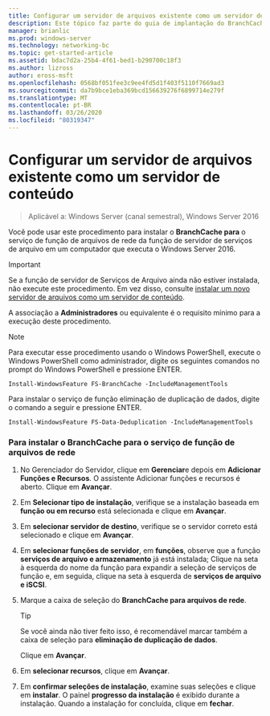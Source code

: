 ```yaml
---
title: Configurar um servidor de arquivos existente como um servidor de conteúdo
description: Este tópico faz parte do guia de implantação do BranchCache para o Windows Server 2016, que demonstra como implantar o BranchCache em modos de cache distribuídos e hospedados para otimizar o uso de largura de banda WAN em filiais
manager: brianlic
ms.prod: windows-server
ms.technology: networking-bc
ms.topic: get-started-article
ms.assetid: bdac7d2a-25b4-4f61-bed1-b290700c18f3
ms.author: lizross
author: eross-msft
ms.openlocfilehash: 0568bf051fee3c9ee4fd5d1f403f5110f7669ad3
ms.sourcegitcommit: da7b9bce1eba369bcd156639276f6899714e279f
ms.translationtype: MT
ms.contentlocale: pt-BR
ms.lasthandoff: 03/26/2020
ms.locfileid: "80319347"
---
```

# <a name="configure-an-existing-file-server-as-a-content-server"></a>Configurar um servidor de arquivos existente como um servidor de conteúdo

>Aplicável a: Windows Server (canal semestral), Windows Server 2016

Você pode usar este procedimento para instalar o **BranchCache para** o serviço de função de arquivos de rede da função de servidor de serviços de arquivo em um computador que executa o Windows Server 2016.  
  
> [!IMPORTANT]  
> Se a função de servidor de Serviços de Arquivo ainda não estiver instalada, não execute este procedimento. Em vez disso, consulte [instalar um novo servidor de arquivos como um servidor de conteúdo](../../branchcache/deploy/Install-a-New-File-Server-as-a-Content-Server.md).  
  
A associação a **Administradores** ou equivalente é o requisito mínimo para a execução deste procedimento.  
  
> [!NOTE]  
> Para executar esse procedimento usando o Windows PowerShell, execute o Windows PowerShell como administrador, digite os seguintes comandos no prompt do Windows PowerShell e pressione ENTER.  
>   
> `Install-WindowsFeature FS-BranchCache -IncludeManagementTools`  
>   
> Para instalar o serviço de função eliminação de duplicação de dados, digite o comando a seguir e pressione ENTER.  
>   
> `Install-WindowsFeature FS-Data-Deduplication -IncludeManagementTools`  
  
### <a name="to-install-the-branchcache-for-network-files-role-service"></a>Para instalar o BranchCache para o serviço de função de arquivos de rede  
  
1.  No Gerenciador do Servidor, clique em **Gerenciar**e depois em **Adicionar Funções e Recursos**. O assistente Adicionar funções e recursos é aberto. Clique em **Avançar**.  
  
2.  Em **Selecionar tipo de instalação**, verifique se a instalação baseada em **função ou em recurso** está selecionada e clique em **Avançar**.  
  
3.  Em **selecionar servidor de destino**, verifique se o servidor correto está selecionado e clique em **Avançar**.  
  
4.  Em **selecionar funções de servidor**, em **funções**, observe que a função **serviços de arquivo e armazenamento** já está instalada; Clique na seta à esquerda do nome da função para expandir a seleção de serviços de função e, em seguida, clique na seta à esquerda de **serviços de arquivo e iSCSI**.  
  
5.  Marque a caixa de seleção do **BranchCache para arquivos de rede**.  
  
    > [!TIP]  
    > Se você ainda não tiver feito isso, é recomendável marcar também a caixa de seleção para **eliminação de duplicação de dados**.  
  
    Clique em **Avançar**.  
  
6.  Em **selecionar recursos**, clique em **Avançar**.  
  
7.  Em **confirmar seleções de instalação**, examine suas seleções e clique em **instalar**. O painel **progresso da instalação** é exibido durante a instalação. Quando a instalação for concluída, clique em **fechar**.  
  


